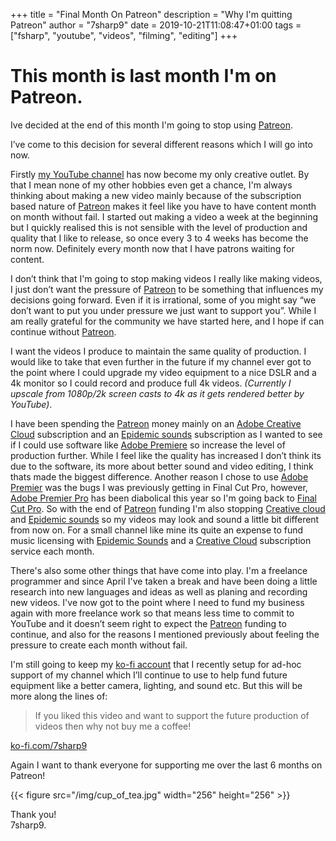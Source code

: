 +++
title = "Final Month On Patreon"
description = "Why I'm quitting Patreon"
author = "7sharp9"
date = 2019-10-21T11:08:47+01:00
tags = ["fsharp", "youtube", "videos", "filming", "editing"]
+++

# This month is last month I'm on Patreon.

Ive decided at the end of this month I'm going to stop using [Patreon][6].

I’ve come to this decision for several different reasons which I will go into now.<!-- more --> 

Firstly [my YouTube channel][3] has now become my only creative outlet.  By that I mean none of my other hobbies even get a chance, I'm always thinking about making a new video mainly because of the subscription based nature of [Patreon][6] makes it feel like you have to have content month on month without fail.  I started out making a video a week at the beginning but I quickly realised this is not sensible with the level of production and quality that I like to release, so once every 3 to 4 weeks has become the norm now.  Definitely every month now that I have patrons waiting for content.  

I don’t think that I'm going to stop making videos I really like making videos, I just don’t want the pressure of [Patreon][6] to be something that influences my decisions going forward.  Even if it is irrational, some of you might say “we don’t want to put you under pressure we just want to support you”.  While I am really grateful for the community we have started here, and I hope if can continue without [Patreon][6].  

I want the videos I produce to maintain the same quality of production.  I would like to take that even further in the future if my channel ever got to the point where I could upgrade my video equipment to a nice DSLR and a 4k monitor so I could record and produce full 4k videos.  _(Currently I upscale from 1080p/2k screen casts to 4k as it gets rendered better by YouTube)_.

I have been spending the [Patreon][6] money mainly on an [Adobe Creative Cloud][1] subscription and an [Epidemic sounds][2] subscription as I wanted to see if I could use software like [Adobe Premiere][4] so increase the level of production further.  While I feel like the quality has increased I don’t think its due to the software, its more about better sound and video editing, I think thats made the biggest difference.  Another reason I chose to use [Adobe Premier][4] was the bugs I was previously getting in Final Cut Pro, however, [Adobe Premier Pro][4] has been diabolical this year so I'm going back to [Final Cut Pro][5].  So with the end of [Patreon][6] funding I'm also stopping [Creative cloud][1] and [Epidemic sounds][2] so my videos may look and sound a little bit different from now on.  For a small channel like mine its quite an expense to fund music licensing with [Epidemic Sounds][2] and a [Creative Cloud][1] subscription service each month.   

There's also some other things that have come into play.  I'm a freelance programmer and since April I've taken a break and have been doing a little research into new languages and ideas as well as planing and recording new videos.  I've now got to the point where I need to fund my business again with more freelance work so that means less time to commit to YouTube and it doesn’t seem right to expect the [Patreon][6] funding to continue, and also for the reasons I mentioned previously about feeling the pressure to create each month without fail.

I'm still going to keep my [ko-fi account][7] that I recently setup for ad-hoc support of my channel which I’ll continue to use to help fund future equipment like a better camera, lighting, and sound etc.  But this will be more along the lines of:

>If you liked this video and want to support the future production of videos then why not buy me a coffee!

[ko-fi.com/7sharp9][7]  

Again I want to thank everyone for supporting me over the last 6 months on Patreon!

{{< figure src="/img/cup_of_tea.jpg" width="256" height="256" >}}

Thank you!  
7sharp9.

[1]: https://www.adobe.com/creativecloud.html
[2]: https://www.epidemicsound.com
[3]: https://www.youtube.com/channel/UC0kXc1f_WBYSklrElcPWzgg
[4]: https://www.adobe.com/products/premiere.html
[5]: https://www.apple.com/final-cut-pro/
[6]: https://www.patreon.com
[7]: https://ko-fi.com/7sharp9